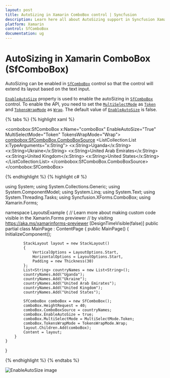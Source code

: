 ```yaml
---
layout: post
title: AutoSizing in Xamarin ComboBox control | Syncfusion
description: Learn here all about AutoSizing support in Syncfusion Xamarin ComboBox (SfComboBox) control and more.
platform: Xamarin
control: SfComboBox
documentation: ug
---
```


# AutoSizing in Xamarin ComboBox (SfComboBox)

AutoSizing can be enabled in [`SfComboBox`](https://help.syncfusion.com/cr/xamarin/Syncfusion.XForms.ComboBox.SfComboBox.html) control so that the control will extend its layout based on the text input.

[`EnableAutoSize`](https://help.syncfusion.com/cr/xamarin/Syncfusion.XForms.ComboBox.SfComboBox.html#Syncfusion_XForms_ComboBox_SfComboBox_EnableAutoSize) property is used to enable the autoSizing in [`SfComboBox`](https://help.syncfusion.com/cr/xamarin/Syncfusion.XForms.ComboBox.SfComboBox.html) control. To enable the API, you need to set the [`MultiSelectMode`](https://help.syncfusion.com/cr/xamarin/Syncfusion.XForms.ComboBox.SfComboBox.html#Syncfusion_XForms_ComboBox_SfComboBox_MultiSelectMode) as [`Token`](https://help.syncfusion.com/cr/xamarin/Syncfusion.XForms.ComboBox.MultiSelectMode.html#Syncfusion_XForms_ComboBox_MultiSelectMode_Token) and [`TokensWrapMode`](https://help.syncfusion.com/cr/xamarin/Syncfusion.XForms.ComboBox.SfComboBox.html#Syncfusion_XForms_ComboBox_SfComboBox_TokensWrapMode) as [`Wrap`](https://help.syncfusion.com/cr/xamarin/Syncfusion.XForms.ComboBox.TokensWrapMode.html#Syncfusion_XForms_ComboBox_TokensWrapMode_Wrap). The default value of [`EnableAutoSize`](https://help.syncfusion.com/cr/xamarin/Syncfusion.XForms.ComboBox.SfComboBox.html#Syncfusion_XForms_ComboBox_SfComboBox_EnableAutoSize) is false.

{% tabs %}
{% highlight xaml %}

<?xml version="1.0" encoding="utf-8"?>
<ContentPage xmlns="http://xamarin.com/schemas/2014/forms"
             xmlns:x="http://schemas.microsoft.com/winfx/2009/xaml"
             xmlns:d="http://xamarin.com/schemas/2014/forms/design"
              xmlns:ListCollection="clr-namespace:System.Collections.Generic;assembly=netstandard"
             xmlns:combobox="clr-namespace:Syncfusion.XForms.ComboBox;assembly=Syncfusion.SfComboBox.XForms"
             xmlns:mc="http://schemas.openxmlformats.org/markup-compatibility/2006"
             mc:Ignorable="d" x:Class="LayoutsExample.MainPage">
    <StackLayout VerticalOptions="Start" HorizontalOptions="Start" Padding="30">
        <combobox:SfComboBox x:Name="comboBox" EnableAutoSize="True" MultiSelectMode="Token" TokensWrapMode="Wrap">
            <combobox:SfComboBox.ComboBoxSource>
                <ListCollection:List x:TypeArguments="x:String">
                    <x:String>Uganda</x:String>
                    <x:String>Ukraine</x:String>
                    <x:String>United Arab Emirates</x:String>
                    <x:String>United Kingdom</x:String>
                    <x:String>United States</x:String>
                </ListCollection:List>
            </combobox:SfComboBox.ComboBoxSource>
        </combobox:SfComboBox>
    </StackLayout>
</ContentPage>
		  
{% endhighlight %}
{% highlight c# %}
	
using System;
using System.Collections.Generic;
using System.ComponentModel;
using System.Linq;
using System.Text;
using System.Threading.Tasks;
using Syncfusion.XForms.ComboBox;
using Xamarin.Forms;

namespace LayoutsExample
{
    // Learn more about making custom code visible in the Xamarin.Forms previewer
    // by visiting https://aka.ms/xamarinforms-previewer
    [DesignTimeVisible(false)]
    public partial class MainPage : ContentPage
    {
        public MainPage()
        {
            InitializeComponent();

            StackLayout layout = new StackLayout()
            {
                VerticalOptions = LayoutOptions.Start,
                HorizontalOptions = LayoutOptions.Start,
                Padding = new Thickness(30)
            };
            List<String> countryNames = new List<String>();
            countryNames.Add("Uganda");
            countryNames.Add("Ukraine");
            countryNames.Add("United Arab Emirates");
            countryNames.Add("United Kingdom");
            countryNames.Add("United States");

            SfComboBox comboBox = new SfComboBox();
            comboBox.HeightRequest = 40;
            comboBox.ComboBoxSource = countryNames;
            comboBox.EnableAutoSize = true;
            comboBox.MultiSelectMode = MultiSelectMode.Token;
            comboBox.TokensWrapMode = TokensWrapMode.Wrap;
            layout.Children.Add(comboBox);
            Content = layout;
        }
    }
}
	 
{% endhighlight %}
{% endtabs %}

![EnableAutoSize image](images/AutoSizing/AutoSizing.png)
